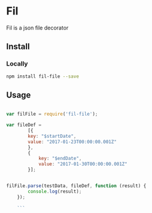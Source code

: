 Fil
==============

Fil is a json file decorator

## Install

### Locally

```bash
npm install fil-file --save
```

## Usage

```javascript

var filFile = require('fil-file');

var fileDef =
        [{
        key: "$startDate",
        value: "2017-01-23T00:00:00.001Z"
        },
        {
            key: "$endDate",
            value: "2017-01-30T00:00:00.001Z"
        }];


filFile.parse(testData, fileDef, function (result) {
        console.log(result);
    });
    
    ```
